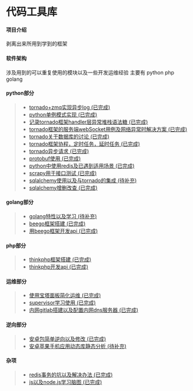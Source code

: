 # 代码工具库

#### 项目介绍
剥离出来所用到学到的框架

#### 软件架构
涉及用到的可以重复使用的模块以及一些开发运维经验
主要有 python php golang

#### python部分
> * [tornado+zmq实现异步log                                                 (已完成)](https://gitee.com/t102011/code_basket/tree/master/tornado+zmq实现异步log)
> * [python单例模式实现                                                     (已完成)](https://gitee.com/t102011/code_basket/tree/master/python单例模式实现)
> * [记录tornado框架handler层异常堆栈语法糖                                 (已完成)](https://gitee.com/t102011/code_basket/tree/master/记录tornado框架handler层异常堆栈语法糖)
> * [tornado框架的服务端webSocket用例及网络异常时解决方案                   (已完成)](https://gitee.com/t102011/code_basket/tree/master/tornado框架的服务端webSocket用例及网络异常时解决方案)
> * [tornado关于数据库的讨论                                                (已完成)](https://gitee.com/t102011/code_basket/tree/master/tornado关于数据库的讨论)
> * [tornado框架协程，定时任务，延时任务                                    (已完成)](https://gitee.com/t102011/code_basket/tree/master/tornado框架协程，定时任务，延时任务)
> * [tornado异步请求                                                        (已完成)](https://gitee.com/t102011/code_basket/tree/master/tornado异步请求)
> * [protobuf使用                                                           (已完成)](https://gitee.com/t102011/code_basket/tree/master/protobuf使用)
> * [python中使用redis及已遇到适用场景                                      (已完成)](https://gitee.com/t102011/code_basket/tree/master/python中使用redis及已遇到适用场景)
> * [scrapy用于接口测试                                                     (已完成)](https://gitee.com/t102011/code_basket/tree/master/scrapy用于接口测试)
> * [sqlalchemy使用以及与tornado的集成                                      (待补充)](https://gitee.com/t102011/code_basket/tree/master/sqlalchemy使用以及与tornado的集成)
> * [sqlalchemy增删改查                                                     (已完成)](https://gitee.com/t102011/code_basket/tree/master/sqlalchemy增删改查)


#### golang部分
> * [golang特性以及学习                                                    (待补充)](https://gitee.com/t102011/code_basket/tree/master/golang特性以及学习)
> * [beego框架搭建                                                         (已完成)](https://gitee.com/t102011/code_basket/tree/master/beego框架搭建)
> * [用beego框架开发api                                                    (已完成)](https://gitee.com/t102011/code_basket/tree/master/用beego框架开发api)

#### php部分
> * [thinkphp框架搭建                                                      (已完成)](https://gitee.com/t102011/code_basket/tree/master/thinkphp框架搭建)
> * [thinkphp开发api                                                       (已完成)](https://gitee.com/t102011/code_basket/tree/master/thinkphp开发api)

#### 运维部分
> * [使用宝塔面板简化运维                                                  (已完成)](https://gitee.com/t102011/code_basket/tree/master/使用宝塔面板简化运维)
> * [supervisor学习使用                                                    (已完成)](https://gitee.com/t102011/code_basket/tree/master/supervisor学习使用)
> * [内网gitlab搭建以及配置内网dns服务器                                   (已完成)](https://gitee.com/t102011/code_basket/tree/master/内网gitlab搭建以及配置内网dns服务器)

#### 逆向部分
> * [安卓包简单逆向以及修改                                                (已完成)](https://gitee.com/t102011/code_basket/tree/master/安卓包简单逆向以及修改)
> * [安卓苹果手机应用动态库静态分析                                        (待补充)](https://gitee.com/t102011/code_basket/tree/master/安卓苹果手机应用动态库静态分析)

#### 杂项
> * [redis事务的坑以及解决办法                                             (已完成)](https://gitee.com/t102011/code_basket/tree/master/redis事务的坑以及解决办法)
> * [js以及node.js学习脑图                                                 (已完成)](https://gitee.com/t102011/code_basket/tree/master/js以及node.js学习脑图)